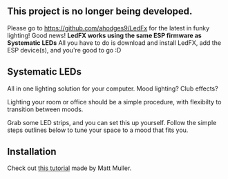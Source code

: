 ## This project is no longer being developed.

Please go to https://github.com/ahodges9/LedFx for the latest in funky lighting!
Good news! **LedFX works using the same ESP firmware as Systematic LEDs**
All you have to do is download and install LedFX, add the ESP device(s), and you're good to go :D

## Systematic LEDs

All in one lighting solution for your computer. Mood lighting? Club effects?

Lighting your room or office should be a simple procedure, with flexibilty to transition between moods. 

Grab some LED strips, and you can set this up yourself. Follow the simple steps outlines below to tune your space to a mood that fits you.

## Installation

Check out [this tutorial](https://www.youtube.com/watch?v=W4jaAgjfvG8) made by Matt Muller.
